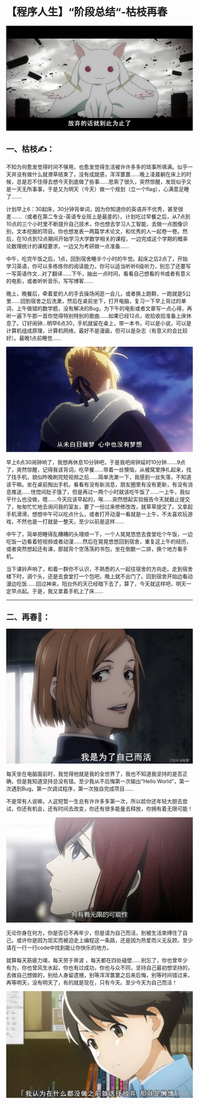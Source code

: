 # 【程序人生】“阶段总结“-枯枝再春

![img](2021-11-08.assets/8c037b1997b1f29f3491bc70b27c2244.jpeg)

## 一、枯枝✍：

不知为何愈发觉得时间不够用，也愈发觉得生活被许许多多的琐事所填满。似乎一天并没有做什么就潦草结束了，没有成就感，浑浑噩噩......晚上凌晨躺在床上的时候，总是忍不住得去想今天到底做了些事......思索了很久，突然惊醒，发现似乎又是一天无所事事，于是又为明天（今天）做一个规划（立一个flag），心满意足睡了.......

计划早上6：30起床，30分钟背单词，因为你知道你的英语并不优秀，甚至很差.......（或者在第二专业-英语专业班上是最差的）。计划吃过早餐之后，从7点到10点的三个小时里不断提升自己技术，你也想去学习人工智能，去做一点图像识别，文本挖掘的项目。你也想发表一两篇学术论文，和优秀的人一起卷一卷。然后，在10点到12点期间开始学习大学数学相关的课程，一边完成这个学期的概率论数理统计的课程要求，一边又为考研做一点准备......

中午，吃完午饭之后，1点，回到宿舍睡半个小时的午觉。起床之后2点了，开始学习英语，你可以多练练你的阅读能力，你可以适当听听6级听力，别忘了还要写一写英语作文...对了翻译......下午，抽出一点时间，看看自己想看的书或者有意义的电影，或者听听音乐，写写博客......

晚上，晚餐后，牵着爱的人的手去操场闲逛一会儿，或者换上跑鞋，一跑就是5公里......回到宿舍之后洗漱，然后在桌前坐下，打开电脑，复习一下早上背过的单词，上午做错的数学题，没有解决的Bug，为下午的电影或者文章写一点心得，再听一遍下午那一首你觉得特别特别的歌曲......如果已经12点，收拾收拾准备上床休息了。订好闹钟...明早6点30，手机就留在桌上，带一本书，可以是小说，可以是计算机组成原理，计算机网络，最好不是漫画，但可以是杂志（有意义的会比较好）。最晚1点前睡觉......

![img](2021-11-08.assets/213388ca5ec4ec54798db9c6c509ec7f.jpeg)

早上6点30闹钟响了，我想再休息10分钟吧，于是我吧闹钟延时10分钟.......9点了，突然惊醒，记得我该背词，吃早餐......带着一丝懊恼，从被窝里挣扎起来，找了找手机，貌似昨晚刷完短视频之后......简单洗漱一下，我感到一丝失落，不知道该干嘛。坐在桌前掏出手机，看看有没有新消息，朋友圈里有没有更新，有没有消息推送......恍惚间肚子饿了，但是再过一两个小时就该吃午饭了......一上午，我似乎什么也没做，嗯......今天应该早起的，唉......突然想起实验报告今天就截止提交了，匆匆忙忙地去询问我的室友，要了一份过来修修改改，就草草提交了。又拿起手机滑滑，想想中午可以吃点什么，或者打开动漫一看就是一上午，不太喜欢玩游戏，不然也是一打就是一整天，至少以前是这样......

中午了，简单把睡得乱糟糟的头理顺一下，一个人晃晃悠悠去食堂吃个午饭，一边吃饭一边看着短视频或者动漫......然后在晃晃悠悠回到宿舍，重复这上午的经历，或者突然想起还有课，那就背个空荡荡的书包，坐在倒数一二排，换个地方看手机。

当下课铃声响了，和着一群你不认识，不熟悉的人一起往宿舍的方向走。走到宿舍楼下时，调个头，还是去食堂打一个包吧，晚上就不出门了。回到宿舍开始边看动漫边吃饭......回过神来，阳台外的天已经暗下去了，算了，今天就这样吧，明天一定早点起。于是，我又拿着手机上了床......

---

## 二、再春👊：

![img](2021-11-08.assets/44c7ce0ba8176a3a0069ec0f04e60bfc.png)

每天坐在电脑面前时，我觉得他就是我的全世界了，我也不知道我坚持的是否正确，但是我知道坚持总没有错。至少我从不后悔第一次输出“Hello World”，第一次遇到Bug，第一次调试程序，第一次独自完成项目......

不是常有人说嘛，人这短暂一生总有许许多多第一次，所以趁你还年轻大胆去尝试，你还有机会，还有时间去改变，你还有很多能量去释放，你拥有着无限可能！

![img](2021-11-08.assets/1162e79c67a8eab42e28adec0f585f9c.jpeg)

无论你身在何方，你是否已不再年少，但是请为自己而活，别被生活束缚住了自己。或许你是因为现实而被迫走上编程这一条路，还是因为热爱而义无反顾，至少请在一行一行code中找到能让你快乐的地方。

就算每天筋疲力竭，每天劳于奔波 ，每天都在四处碰壁......别忘了，你也曾年少有为，你也曾风生水起，你也有过成功，你也与众不同，坚持自己最初想坚持的，去做自己想做的，别给人身留遗憾，别等浑浑噩噩之后来后悔，别等时间错过来，再等明天，没有明天了，有的就是现在，只有今天。至少今天为自己而活！

![img](2021-11-08.assets/b48dabfae7a07b8f35a53acafd962b15.png)